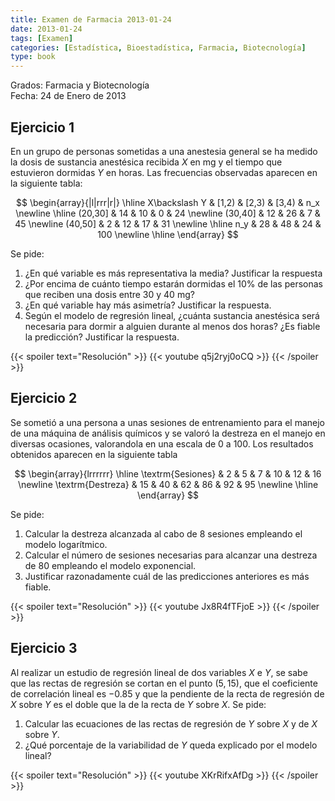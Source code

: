 ```yaml
---
title: Examen de Farmacia 2013-01-24
date: 2013-01-24
tags: [Examen]
categories: [Estadística, Bioestadística, Farmacia, Biotecnología]
type: book
---
```


Grados: Farmacia y Biotecnología  
Fecha: 24 de Enero de 2013

## Ejercicio 1

En un grupo de personas sometidas a una anestesia general se ha medido la dosis de sustancia anestésica recibida $X$ en mg  y el tiempo que estuvieron dormidas $Y$ en horas. Las frecuencias observadas aparecen en la siguiente tabla:

$$
\begin{array}{|l|rrr|r|}
\hline
X\backslash Y & [1,2) & [2,3) & [3,4) & n_x  \newline
\hline
(20,30] & 14 & 10 & 0 & 24  \newline
(30,40] & 12 & 26 & 7 & 45  \newline
(40,50] & 2 & 12 & 17 & 31  \newline
\hline
n_y & 28 & 48 & 24 & 100  \newline
\hline
\end{array}
$$

Se pide:

1. ¿En qué variable es más representativa la media? Justificar la respuesta
2. ¿Por encima de cuánto tiempo estarán dormidas el 10% de las personas que reciben una dosis entre 30 y 40 mg?
3. ¿En qué variable hay más asimetría? Justificar la respuesta.
4. Según el modelo de regresión lineal, ¿cuánta sustancia anestésica será necesaria para dormir a alguien durante al menos dos horas? ¿Es fiable la predicción? Justificar la respuesta.

{{< spoiler text="Resolución" >}}
{{< youtube q5j2ryj0oCQ >}}
{{< /spoiler >}}

## Ejercicio 2

Se sometió a una persona a unas sesiones de entrenamiento para el manejo de una máquina de análisis químicos y se valoró la destreza en el manejo en diversas ocasiones, valorandola en una escala de 0 a 100.
Los resultados obtenidos aparecen en la siguiente tabla

$$
\begin{array}{lrrrrrr}
\hline
\textrm{Sesiones} & 2 & 5 & 7 & 10 & 12 & 16  \newline
\textrm{Destreza} & 15 & 40 & 62 & 86 & 92 & 95  \newline
\hline
\end{array}
$$

Se pide:

1. Calcular la destreza alcanzada al cabo de 8 sesiones empleando el modelo logarítmico.
2. Calcular el número de sesiones necesarias para alcanzar una destreza de 80 empleando el modelo exponencial.
3. Justificar razonadamente cuál de las predicciones anteriores es más fiable.

{{< spoiler text="Resolución" >}}
{{< youtube Jx8R4fTFjoE >}}
{{< /spoiler >}}

## Ejercicio 3

Al realizar un estudio de regresión lineal de dos variables $X$ e $Y$, se sabe que las rectas de regresión se cortan en el punto $(5,15)$, que el coeficiente de correlación lineal es $-0.85$ y que la pendiente de la recta de regresión de $X$ sobre $Y$ es el doble que la de la recta de $Y$ sobre $X$. Se pide:

1. Calcular las ecuaciones de las rectas de regresión de $Y$ sobre $X$ y de $X$ sobre $Y$.
2. ¿Qué porcentaje de la variabilidad de $Y$ queda explicado por el modelo lineal?

{{< spoiler text="Resolución" >}}
{{< youtube XKrRifxAfDg >}}
{{< /spoiler >}}
